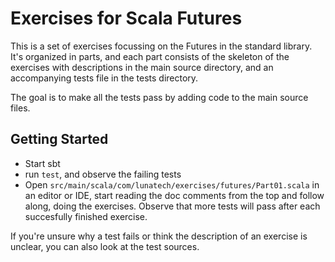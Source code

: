 Exercises for Scala Futures
===

This is a set of exercises focussing on the Futures in the standard library. It's organized in parts, and each part consists of the skeleton of the exercises with descriptions in the main source directory, and an accompanying tests file in the tests directory.

The goal is to make all the tests pass by adding code to the main source files.

Getting Started
---
* Start sbt 
* run `test`, and observe the failing tests
* Open `src/main/scala/com/lunatech/exercises/futures/Part01.scala` in an editor or IDE, start reading the doc comments from the top and follow along, doing the exercises. Observe that more tests will pass after each succesfully finished exercise.

If you're unsure why a test fails or think the description of an exercise is unclear, you can also look at the test sources.


